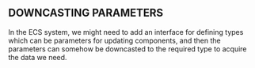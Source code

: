 ## DOWNCASTING PARAMETERS

In the ECS system, we might need to add an interface for defining types which can be parameters for updating components, and then the parameters can somehow be downcasted to the required type to acquire the data we need.


